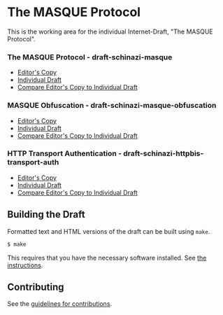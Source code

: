 # The MASQUE Protocol

This is the working area for the individual Internet-Draft, "The MASQUE Protocol".

### The MASQUE Protocol - draft-schinazi-masque
* [Editor's Copy](https://davidschinazi.github.io/masque-drafts/draft-schinazi-masque-protocol.html)
* [Individual Draft](https://tools.ietf.org/html/draft-schinazi-masque-protocol)
* [Compare Editor's Copy to Individual Draft](https://DavidSchinazi.github.io/masque-drafts/#go.draft-schinazi-masque-protocol.diff)

### MASQUE Obfuscation - draft-schinazi-masque-obfuscation
* [Editor's Copy](https://davidschinazi.github.io/masque-drafts/draft-schinazi-masque-obfuscation.html)
* [Individual Draft](https://tools.ietf.org/html/draft-schinazi-masque-obfuscation)
* [Compare Editor's Copy to Individual Draft](https://DavidSchinazi.github.io/masque-drafts/#go.draft-schinazi-masque-obfuscation.diff)

### HTTP Transport Authentication - draft-schinazi-httpbis-transport-auth
* [Editor's Copy](https://davidschinazi.github.io/masque-drafts/draft-schinazi-httpbis-transport-auth.html)
* [Individual Draft](https://tools.ietf.org/html/draft-schinazi-httpbis-transport-auth)
* [Compare Editor's Copy to Individual Draft](https://DavidSchinazi.github.io/masque-drafts/#go.draft-schinazi-httpbis-transport-auth.diff)

## Building the Draft

Formatted text and HTML versions of the draft can be built using `make`.

```sh
$ make
```

This requires that you have the necessary software installed.  See
[the instructions](https://github.com/martinthomson/i-d-template/blob/master/doc/SETUP.md).


## Contributing

See the
[guidelines for contributions](https://github.com/DavidSchinazi/masque-drafts/blob/master/CONTRIBUTING.md).
